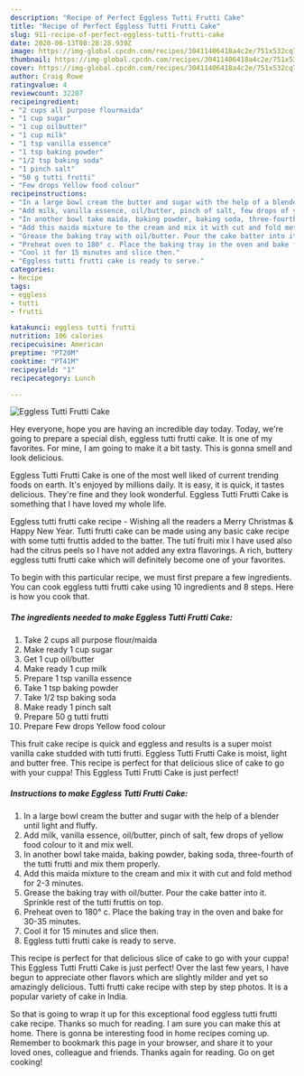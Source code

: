 ```yaml
---
description: "Recipe of Perfect Eggless Tutti Frutti Cake"
title: "Recipe of Perfect Eggless Tutti Frutti Cake"
slug: 911-recipe-of-perfect-eggless-tutti-frutti-cake
date: 2020-06-13T08:28:28.939Z
image: https://img-global.cpcdn.com/recipes/30411406418a4c2e/751x532cq70/eggless-tutti-frutti-cake-recipe-main-photo.jpg
thumbnail: https://img-global.cpcdn.com/recipes/30411406418a4c2e/751x532cq70/eggless-tutti-frutti-cake-recipe-main-photo.jpg
cover: https://img-global.cpcdn.com/recipes/30411406418a4c2e/751x532cq70/eggless-tutti-frutti-cake-recipe-main-photo.jpg
author: Craig Rowe
ratingvalue: 4
reviewcount: 32207
recipeingredient:
- "2 cups all purpose flourmaida"
- "1 cup sugar"
- "1 cup oilbutter"
- "1 cup milk"
- "1 tsp vanilla essence"
- "1 tsp baking powder"
- "1/2 tsp baking soda"
- "1 pinch salt"
- "50 g tutti frutti"
- "Few drops Yellow food colour"
recipeinstructions:
- "In a large bowl cream the butter and sugar with the help of a blender until light and fluffy."
- "Add milk, vanilla essence, oil/butter, pinch of salt, few drops of yellow food colour to it and mix well."
- "In another bowl take maida, baking powder, baking soda, three-fourth of the tutti frutti and mix them properly."
- "Add this maida mixture to the cream and mix it with cut and fold method for 2-3 minutes."
- "Grease the baking tray with oil/butter. Pour the cake batter into it. Sprinkle rest of the tutti fruttis on top."
- "Preheat oven to 180° c. Place the baking tray in the oven and bake for 30-35 minutes."
- "Cool it for 15 minutes and slice then."
- "Eggless tutti frutti cake is ready to serve."
categories:
- Recipe
tags:
- eggless
- tutti
- frutti

katakunci: eggless tutti frutti 
nutrition: 106 calories
recipecuisine: American
preptime: "PT20M"
cooktime: "PT41M"
recipeyield: "1"
recipecategory: Lunch

---
```



![Eggless Tutti Frutti Cake](https://img-global.cpcdn.com/recipes/30411406418a4c2e/751x532cq70/eggless-tutti-frutti-cake-recipe-main-photo.jpg)

Hey everyone, hope you are having an incredible day today. Today, we're going to prepare a special dish, eggless tutti frutti cake. It is one of my favorites. For mine, I am going to make it a bit tasty. This is gonna smell and look delicious.

Eggless Tutti Frutti Cake is one of the most well liked of current trending foods on earth. It's enjoyed by millions daily. It is easy, it is quick, it tastes delicious. They're fine and they look wonderful. Eggless Tutti Frutti Cake is something that I have loved my whole life.

Eggless tutti frutti cake recipe - Wishing all the readers a Merry Christmas &amp; Happy New Year. Tutti frutti cake can be made using any basic cake recipe with some tutti fruttis added to the batter. The tuti fruiti mix I have used also had the citrus peels so I have not added any extra flavorings. A rich, buttery eggless tutti frutti cake which will definitely become one of your favorites.


To begin with this particular recipe, we must first prepare a few ingredients. You can cook eggless tutti frutti cake using 10 ingredients and 8 steps. Here is how you cook that.

<!--inarticleads1-->

##### The ingredients needed to make Eggless Tutti Frutti Cake:

1. Take 2 cups all purpose flour/maida
1. Make ready 1 cup sugar
1. Get 1 cup oil/butter
1. Make ready 1 cup milk
1. Prepare 1 tsp vanilla essence
1. Take 1 tsp baking powder
1. Take 1/2 tsp baking soda
1. Make ready 1 pinch salt
1. Prepare 50 g tutti frutti
1. Prepare Few drops Yellow food colour


This fruit cake recipe is quick and eggless and results is a super moist vanilla cake studded with tutti frutti. Eggless Tutti Frutti Cake is moist, light and butter free. This recipe is perfect for that delicious slice of cake to go with your cuppa! This Eggless Tutti Frutti Cake is just perfect! 

<!--inarticleads2-->

##### Instructions to make Eggless Tutti Frutti Cake:

1. In a large bowl cream the butter and sugar with the help of a blender until light and fluffy.
1. Add milk, vanilla essence, oil/butter, pinch of salt, few drops of yellow food colour to it and mix well.
1. In another bowl take maida, baking powder, baking soda, three-fourth of the tutti frutti and mix them properly.
1. Add this maida mixture to the cream and mix it with cut and fold method for 2-3 minutes.
1. Grease the baking tray with oil/butter. Pour the cake batter into it. Sprinkle rest of the tutti fruttis on top.
1. Preheat oven to 180° c. Place the baking tray in the oven and bake for 30-35 minutes.
1. Cool it for 15 minutes and slice then.
1. Eggless tutti frutti cake is ready to serve.


This recipe is perfect for that delicious slice of cake to go with your cuppa! This Eggless Tutti Frutti Cake is just perfect! Over the last few years, I have begun to appreciate other flavors which are slightly milder and yet so amazingly delicious. Tutti frutti cake recipe with step by step photos. It is a popular variety of cake in India. 

So that is going to wrap it up for this exceptional food eggless tutti frutti cake recipe. Thanks so much for reading. I am sure you can make this at home. There is gonna be interesting food in home recipes coming up. Remember to bookmark this page in your browser, and share it to your loved ones, colleague and friends. Thanks again for reading. Go on get cooking!
